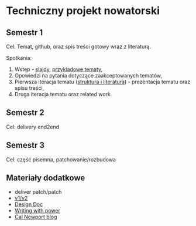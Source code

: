 # Techniczny projekt nowatorski

## Semestr 1

Cel: Temat, github, oraz spis treści gotowy wraz z literaturą.

Spotkania:

1. Wstęp - [slajdy](00_wstep/index.pdf), [przykladowe tematy](01_topic_examples/README.md),
2. Opowiedzi na pytania dotyczące zaakceptowanych tematów,
3. Pierwsza iteracja tematu ([struktura i literatura](02_related_work_and_structure/)) - prezentacja tematu oraz spisu treści,
4. Druga iteracja tematu oraz related work.

## Semestr 2

Cel: delivery end2end

## Semestr 3

Cel: część pisemna, patchowanie/rozbudowa

## Materiały dodatkowe

- deliver patch/patch
- [v1/v2](https://katemats.com/blog/lean-software-development-build-v1s-and-v2s)
- [Design Doc](https://adityarohilla.com/2022/03/22/the-system-design-template-i-use/)
- [Writing with power](https://www.amazon.com/Writing-Power-Techniques-Mastering-Process/dp/0195120183)
- [Cal Newport blog](https://www.calnewport.com/blog/)
